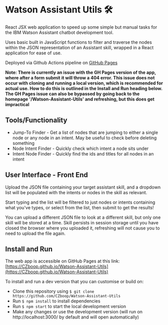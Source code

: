 # Watson Assistant Utils 🛠️
React JSX web application to speed up some simple but manual tasks for the IBM Watson Assistant chatbot development tool.

Uses basic built in JavaScript functions to filter and traverse the nodes within the JSON representation of an Assistant skill, wrapped in a React application for ease of use.

Deployed via Github Actions pipeline on [GitHub Pages](https://CZboop.github.io/Watson-Assistant-Utils)

**Note: There is currently an issue with the GH Pages version of the app, where after a form submit it will throw a 404 error. This issue does not occur with cloning and running a local version, which is recommended for actual use. How to do this is outlined in the Install and Run heading below. The GH Pages issue can also be bypassed by going back to the homepage '/Watson-Assistant-Utils' and refreshing, but this does get impractical**

## Tools/Functionality
* Jump-To Finder - Get a list of nodes that are jumping to either a single node or any node in an intent. May be useful to check before deleting something
* Node Intent Finder - Quickly check which intent a node sits under
* Intent Node Finder - Quickly find the ids and titles for all nodes in an intent

## User Interface - Front End
Upload the JSON file containing your target assistant skill, and a dropdown list will be populated with the intents or nodes in the skill as relevant. 

Start typing and the list will be filtered to just nodes or intents containing what you've types, or select from the list, then submit to get the results!

You can upload a different JSON file to look at a different skill, but only one skill will be stored at a time. Skill persists in session storage until you have closed the browser where you uploaded it, refreshing will not cause you to need to upload the file again.

## Install and Run
The web app is accessible on GitHub Pages at this link: [https://CZboop.github.io/Watson-Assistant-Utils](https://CZboop.github.io/Watson-Assistant-Utils)

To install and run a dev version that you can customise or build on:
* Clone this repository using ```$ git clone https://github.com/CZboop/Watson-Assistant-Utils```
* Run ```$ npm install``` to install dependencies
* Run ```$ npm start``` to start the local development version
* Make any changes or use the development version (will run on http://localhost:3000/ by default and will open automatically)
